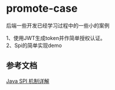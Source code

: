# promote-case

后端一些开发已经学习过程中的一些小的案例

1、使用JWT生成token并作简单授权认证。  
2、Spi的简单实现demo


## 参考文档

[Java SPI 机制详解](https://javaguide.cn/java/basis/spi.html#service-provider)  